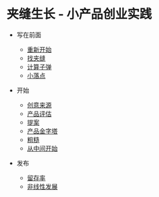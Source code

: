 # 夹缝生长 - 小产品创业实践

- 写在前面
	- [重新开始](book/restart.md)
	- [找夹缝](book/crack.md)
	- [计算子弹](book/bullet.md)
	- [小落点](book/pinpoint.md)

- 开始
	- [创意来源](/book/creativity.md)
	- [产品评估](book/productselection.md)
	- [提案](book/pitch.md)
	- [产品金字塔](book/pyramid.md)
	- [粗糙](book/rough.md)
	- [从中间开始](book/middle.md)

- 发布
    - [留存率](/book/retention.md)
    - [非线性发展](/book/nonlinear.md)

